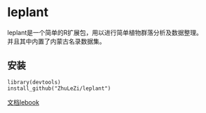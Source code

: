 ﻿# leplant

leplant是一个简单的R扩展包，用以进行简单植物群落分析及数据整理。    
并且其中内置了内蒙古名录数据集。

## 安装

```
library(devtools)
install_github("ZhuLeZi/leplant")
```

[文档lebook](https://zhulezi.github.io/vegetationnotebook/lebook/)


